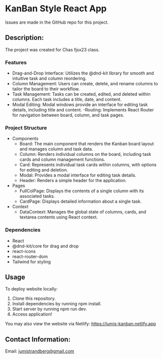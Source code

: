 # KanBan Style React App
Issues are made in the GitHub repo for this project. 

## Description:
The project was created for Chas fjsx23 class.


### Features 
- Drag-and-Drop Interface: Utilizes the @dnd-kit library for smooth and intuitive task and column reordering.
- Column Management: Users can create, delete, and rename columns to tailor the board to their workflow.
- Task Management: Tasks can be created, edited, and deleted within columns. Each task includes a title, date, and content.
- Modal Editing: Modal windows provide an interface for editing task details, including title and content. 
-Routing: Implements React Router for navigation between board, column, and task pages.

### Project Structure
- Components
    - Board: The main component that renders the Kanban board layout and manages column and task data.
    - Column: Renders individual columns on the board, including task cards and column management functions.
    - Card: Represents individual task cards within columns, with options for editing and deletion.
    - Modal: Provides a modal interface for editing task details.
    - Header: Renders a simple header for the application.
- Pages
    - FullColPage: Displays the contents of a single column with its associated tasks.
    - CardPage: Displays detailed information about a single task.
- Context 
    - DataContext: Manages the global state of columns, cards, and textarea contents using React context.


### Dependencies 
- React
- @dnd-kit/core for drag and drop 
- react-icons
- react-router-dom
- Tailwind for styling


## Usage
To deploy website locally:
1. Clone this repository.
2. Install dependencies by running npm install.
3. Start server by running npm run dev. 
4. Access application!


You may also view the website via Netlify:
https://jumis-kanban.netlify.app




## Contact Information:


Email: jumistrandberg@gmail.com

